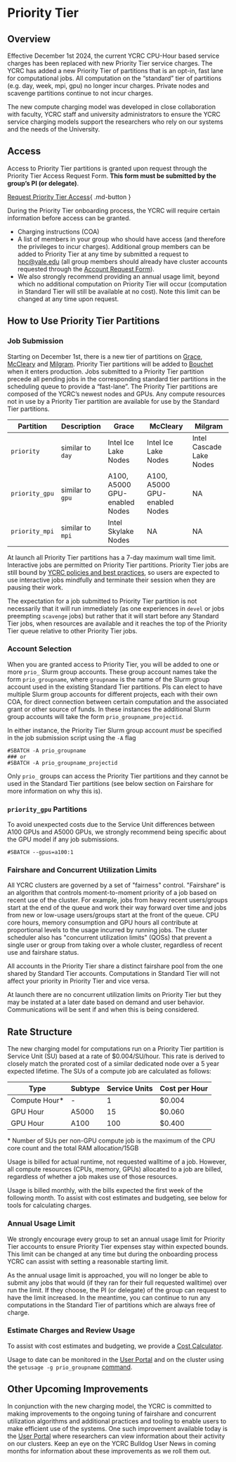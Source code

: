 # Priority Tier

## Overview

Effective December 1st 2024, the current YCRC CPU-Hour based service charges has been replaced with new Priority Tier service charges.
The YCRC has added a new Priority Tier of partitions that is an opt-in, fast lane for computational jobs. 
All computation on the “standard” tier of partitions (e.g. day, week, mpi, gpu)  no longer incur charges.
Private nodes and scavenge partitions continue to not incur charges.

The new compute charging model was developed in close collaboration with faculty, YCRC staff and university administrators to ensure the YCRC service charging models support the researchers who rely on our systems and the needs of the University.

## Access

Access to Priority Tier partitions is granted upon request through the Priority Tier Access Request Form.
**This form must be submitted by the group’s PI (or delegate)**.

[Request Priority Tier Access](https://docs.google.com/forms/d/1gXaOiOwmU-YY1Q5k2mJJRmEHTeJcBs9BlkJ7n1akF1Q){ .md-button }

During the Priority Tier onboarding process, the YCRC will require certain information before access can be granted.

* Charging instructions (COA)
* A list of members in your group who should have access (and therefore the privileges to incur charges). Additional group members can be added to Priority Tier at any time by submitted a request to [hpc@yale.edu](mailto:hpc@yale.edu) (all group members should already have cluster accounts requested through the [Account Request Form](https://research.computing.yale.edu/support/hpc/account-request)).
* We also strongly recommend providing an annual usage limit, beyond which no additional computation on Priority Tier will occur (computation in Standard Tier will still be available at no cost). Note this limit can be changed at any time upon request.

## How to Use Priority Tier Partitions

### Job Submission

Starting on December 1st, there is a new tier of partitions on [Grace](/clusters/grace/), [McCleary](/clusters/mccleary/) and [Milgram](/clusters/milgram/). Priority Tier partitions will be added to [Bouchet](/clusters/bouchet/) when it enters production.
Jobs submitted to a Priority Tier partition precede all pending jobs in the corresponding standard tier partitions in the scheduling queue to provide a “fast-lane”. 
The Priority Tier partitions are composed of the YCRC’s newest nodes and GPUs.
Any compute resources not in use by a Priority Tier partition are available for use by the Standard Tier partitions.

| Partition       | Description       | Grace                             | McCleary                          | Milgram |
|-----------------|-------------------|-----------------------------------|-----------------------------------|-----------|
| `priority`      | similar to `day`  | Intel Ice Lake Nodes              | Intel Ice Lake Nodes              |  Intel Cascade Lake Nodes |
| `priority_gpu`  | similar to `gpu`  | A100, A5000 GPU-enabled Nodes | A100, A5000 GPU-enabled Nodes |  NA | 
| `priority_mpi`  | similar to `mpi`  | Intel Skylake Nodes |  NA | NA  |

At launch all Priority Tier partitions has a 7-day maximum wall time limit. Interactive jobs are permitted on Priority Tier partitions. Priority Tier jobs are still bound by [YCRC policies and best practices](/clusters-at-yale/access/accounts/), so users are expected to use interactive jobs mindfully and terminate their session when they are pausing their work.

The expectation for a job submitted to Priority Tier partition is not necessarily that it will run immediately (as one experiences in `devel` or jobs preempting `scavenge` jobs) but rather that it will start before any Standard Tier jobs, when resources are available and it reaches the top of the Priority Tier queue relative to other Priority Tier jobs.

### Account Selection

When you are granted access to Priority Tier, you will be added to one or more `prio_` Slurm group accounts.
These group account names take the form `prio_groupname`, where `groupname` is the name of the Slurm group account used in the existing Standard Tier partitions.
PIs can elect to have multiple Slurm group accounts for different projects, each with their own COA, for direct connection between certain computation and the associated grant or other source of funds.
In these instances the additional Slurm group accounts will take the form `prio_groupname_projectid`.

In either instance, the Priority Tier Slurm group account *must* be specified in the job submission script using the `-A` flag

```
#SBATCH -A prio_groupname
### or
#SBATCH -A prio_groupname_projectid
```

Only `prio_` groups can access the Priority Tier partitions and they cannot be used in the Standard Tier partitions (see below section on Fairshare for more information on why this is). 

### `priority_gpu` Partitions

To avoid unexpected costs due to the Service Unit differences between A100 GPUs and A5000 GPUs, we strongly recommend being specific about the GPU model if any job submissions.

```
#SBATCH --gpus=a100:1
```

### Fairshare and Concurrent Utilization Limits

All YCRC clusters are governed by a set of "fairness" control. 
"Fairshare” is an algorithm that controls moment-to-moment priority of a job based on recent use of the cluster. 
For example, jobs from heavy recent users/groups start at the end of the queue and work their way forward over time and jobs from new or low-usage users/groups start at the front of the queue. 
CPU core hours, memory consumption and GPU hours all contribute at proportional levels to the usage incurred by running jobs. 
The cluster scheduler also has "concurrent utilization limits" (QOSs) that prevent a single user or group from taking over a whole cluster, regardless of recent use and fairshare status. 

All accounts in the Priority Tier share a distinct fairshare pool from the one shared by Standard Tier accounts.
Computations in Standard Tier will not affect your priority in Priority Tier and vice versa.

At launch there are no concurrent utilization limits on Priority Tier but they may be instated at a later date based on demand and user behavior.
Communications will be sent if and when this is being considered.

## Rate Structure

The new charging model for computations run on a Priority Tier partition is Service Unit (SU) based at a rate of $0.004/SU/hour.
This rate is derived to closely match the prorated cost of a similar dedicated node over a 5 year expected lifetime.
The SUs of a compute job are calculated as follows:

|  Type | Subtype   | Service Units  | Cost per Hour  |
|----------------|--------|-----|--------|
| Compute Hour\* |  -     | 1   | $0.004 |
| GPU Hour       | A5000  | 15  | $0.060 |
| GPU Hour       | A100   | 100 | $0.400 |

\* Number of SUs per non-GPU compute job is the maximum of the CPU core count and the total RAM allocation/15GB

Usage is billed for actual runtime, not requested walltime of a job. 
However, all compute resources (CPUs, memory, GPUs) allocated to a job are billed, regardless of whether a job makes use of those resources.

Usage is billed monthly, with the bills expected the first week of the following month. To assist with cost estimates and budgeting, see below for tools for calculating charges.

### Annual Usage Limit

We strongly encourage every group to set an annual usage limit for Priority Tier accounts to ensure Priority Tier expenses stay within expected bounds.
This limit can be changed at any time but during the onboarding process YCRC can assist with setting a reasonable starting limit.

As the annual usage limit is approached, you will no longer be able to submit any jobs that would (if they ran for their full requested walltime) over run the limit.
If they choose, the PI (or delegate) of the group can request to have the limit increased.
In the meantime, you can continue to run any computations in the Standard Tier of partitions which are always free of charge.

### Estimate Charges and Review Usage

To assist with cost estimates and budgeting, we provide a [Cost Calculator](https://docs.google.com/spreadsheets/d/1607EHXc_aay0O0CeteV9ckkwcrFhJwvx9aNmxFmLIYI/edit?usp=sharing). 

Usage to date can be monitored in the [User Portal](/clusters-at-yale/job-scheduling/getusage/#open-ondemand-web-app) and on the cluster using the `getusage -g prio_groupname` [command](/clusters-at-yale/job-scheduling/getusage/#command-line-getusage).

## Other Upcoming Improvements

In conjunction with the new charging model, the YCRC is committed to making improvements to the ongoing tuning of fairshare and concurrent utilization algorithms and additional practices and tooling to enable users to make efficient use of the systems.
One such improvement available today is the [User Portal](/clusters-at-yale/access/ood#user-portal) where researchers can view information about their activity on our clusters.
Keep an eye on the YCRC Bulldog User News in coming months for information about these improvements as we roll them out.
